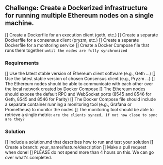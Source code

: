 ## Challenge: Create a Dockerized infrastructure for running multiple Ethereum nodes on a single machine.
[] Create a Dockerfile for an execution client (geth, etc.)
[] Create a separate Dockerfile for a consensus client (pryzm, etc.)
[] Create a separate Dockerfile for a monitoring service
[] Create a Docker Compose file that runs them together `until the nodes are fully synchronized`

### Requirements
[] Use the latest stable version of Ethereum client software (e.g., Geth ...)
[] Use the latest stable version of chosen Consensus client (e.g., Pryzm ...)
[] The Ethereum nodes should be able to communicate with each other over the local network created by Docker Compose
[] The Ethereum nodes should expose the default RPC and WebSocket ports (8545 and 8546 for Geth, 8545 and 8546 for Parity)
[] The Docker Compose file should include a separate container running a monitoring tool (e.g., Grafana or Prometheus) to monitor the nodes
[] The monitoring tool should be able to retrieve a single metric:  `are the clients synced, if not how close to sync are they?`

### Solution
[] Include a solution.md that describes how to run and test your solution
[] Create a branch:  your_name/feature/description
[] Make a pull request when done!
[] PLEASE do not spend more than 4 hours on this.  We can go over what's completed.

